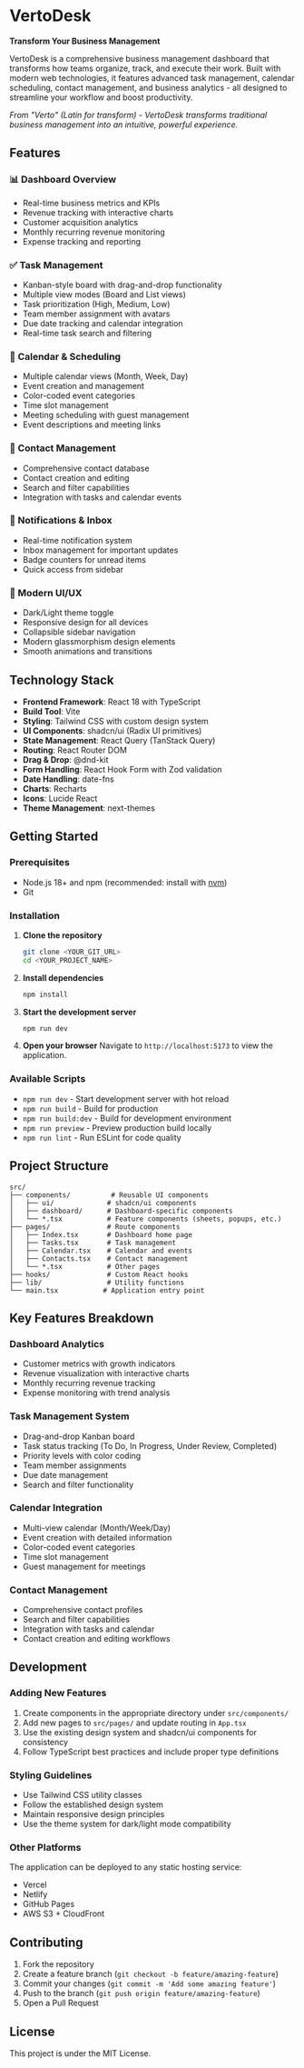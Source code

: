 # VertoDesk

**Transform Your Business Management**

VertoDesk is a comprehensive business management dashboard that transforms how teams organize, track, and execute their work. Built with modern web technologies, it features advanced task management, calendar scheduling, contact management, and business analytics - all designed to streamline your workflow and boost productivity.

_From "Verto" (Latin for transform) - VertoDesk transforms traditional business management into an intuitive, powerful experience._

## Features

### 📊 Dashboard Overview

- Real-time business metrics and KPIs
- Revenue tracking with interactive charts
- Customer acquisition analytics
- Monthly recurring revenue monitoring
- Expense tracking and reporting

### ✅ Task Management

- Kanban-style board with drag-and-drop functionality
- Multiple view modes (Board and List views)
- Task prioritization (High, Medium, Low)
- Team member assignment with avatars
- Due date tracking and calendar integration
- Real-time task search and filtering

### 📅 Calendar & Scheduling

- Multiple calendar views (Month, Week, Day)
- Event creation and management
- Color-coded event categories
- Time slot management
- Meeting scheduling with guest management
- Event descriptions and meeting links

### 👥 Contact Management

- Comprehensive contact database
- Contact creation and editing
- Search and filter capabilities
- Integration with tasks and calendar events

### 🔔 Notifications & Inbox

- Real-time notification system
- Inbox management for important updates
- Badge counters for unread items
- Quick access from sidebar

### 🎨 Modern UI/UX

- Dark/Light theme toggle
- Responsive design for all devices
- Collapsible sidebar navigation
- Modern glassmorphism design elements
- Smooth animations and transitions

## Technology Stack

- **Frontend Framework**: React 18 with TypeScript
- **Build Tool**: Vite
- **Styling**: Tailwind CSS with custom design system
- **UI Components**: shadcn/ui (Radix UI primitives)
- **State Management**: React Query (TanStack Query)
- **Routing**: React Router DOM
- **Drag & Drop**: @dnd-kit
- **Form Handling**: React Hook Form with Zod validation
- **Date Handling**: date-fns
- **Charts**: Recharts
- **Icons**: Lucide React
- **Theme Management**: next-themes

## Getting Started

### Prerequisites

- Node.js 18+ and npm (recommended: install with [nvm](https://github.com/nvm-sh/nvm#installing-and-updating))
- Git

### Installation

1. **Clone the repository**

   ```bash
   git clone <YOUR_GIT_URL>
   cd <YOUR_PROJECT_NAME>
   ```

2. **Install dependencies**

   ```bash
   npm install
   ```

3. **Start the development server**

   ```bash
   npm run dev
   ```

4. **Open your browser**
   Navigate to `http://localhost:5173` to view the application.

### Available Scripts

- `npm run dev` - Start development server with hot reload
- `npm run build` - Build for production
- `npm run build:dev` - Build for development environment
- `npm run preview` - Preview production build locally
- `npm run lint` - Run ESLint for code quality

## Project Structure

```
src/
├── components/          # Reusable UI components
│   ├── ui/             # shadcn/ui components
│   ├── dashboard/      # Dashboard-specific components
│   └── *.tsx           # Feature components (sheets, popups, etc.)
├── pages/              # Route components
│   ├── Index.tsx       # Dashboard home page
│   ├── Tasks.tsx       # Task management
│   ├── Calendar.tsx    # Calendar and events
│   ├── Contacts.tsx    # Contact management
│   └── *.tsx           # Other pages
├── hooks/              # Custom React hooks
├── lib/                # Utility functions
└── main.tsx           # Application entry point
```

## Key Features Breakdown

### Dashboard Analytics

- Customer metrics with growth indicators
- Revenue visualization with interactive charts
- Monthly recurring revenue tracking
- Expense monitoring with trend analysis

### Task Management System

- Drag-and-drop Kanban board
- Task status tracking (To Do, In Progress, Under Review, Completed)
- Priority levels with color coding
- Team member assignments
- Due date management
- Search and filter functionality

### Calendar Integration

- Multi-view calendar (Month/Week/Day)
- Event creation with detailed information
- Color-coded event categories
- Time slot management
- Guest management for meetings

### Contact Management

- Comprehensive contact profiles
- Search and filter capabilities
- Integration with tasks and calendar
- Contact creation and editing workflows

## Development

### Adding New Features

1. Create components in the appropriate directory under `src/components/`
2. Add new pages to `src/pages/` and update routing in `App.tsx`
3. Use the existing design system and shadcn/ui components for consistency
4. Follow TypeScript best practices and include proper type definitions

### Styling Guidelines

- Use Tailwind CSS utility classes
- Follow the established design system
- Maintain responsive design principles
- Use the theme system for dark/light mode compatibility

### Other Platforms

The application can be deployed to any static hosting service:

- Vercel
- Netlify
- GitHub Pages
- AWS S3 + CloudFront

## Contributing

1. Fork the repository
2. Create a feature branch (`git checkout -b feature/amazing-feature`)
3. Commit your changes (`git commit -m 'Add some amazing feature'`)
4. Push to the branch (`git push origin feature/amazing-feature`)
5. Open a Pull Request

## License

This project is under the MIT License.
